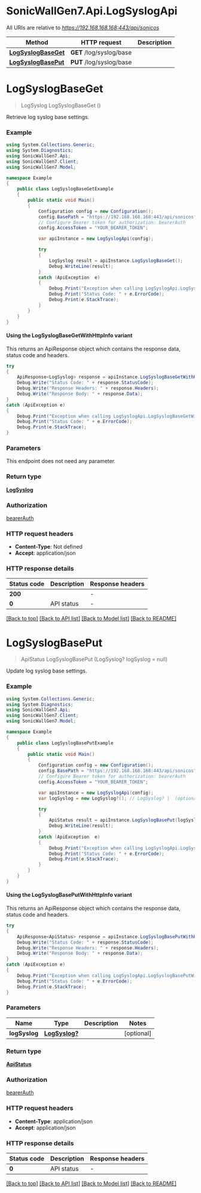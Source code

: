 # SonicWallGen7.Api.LogSyslogApi

All URIs are relative to *https://192.168.168.168:443/api/sonicos*

| Method | HTTP request | Description |
|--------|--------------|-------------|
| [**LogSyslogBaseGet**](LogSyslogApi.md#logsyslogbaseget) | **GET** /log/syslog/base |  |
| [**LogSyslogBasePut**](LogSyslogApi.md#logsyslogbaseput) | **PUT** /log/syslog/base |  |

<a id="logsyslogbaseget"></a>
# **LogSyslogBaseGet**
> LogSyslog LogSyslogBaseGet ()



Retrieve log syslog base settings.

### Example
```csharp
using System.Collections.Generic;
using System.Diagnostics;
using SonicWallGen7.Api;
using SonicWallGen7.Client;
using SonicWallGen7.Model;

namespace Example
{
    public class LogSyslogBaseGetExample
    {
        public static void Main()
        {
            Configuration config = new Configuration();
            config.BasePath = "https://192.168.168.168:443/api/sonicos";
            // Configure Bearer token for authorization: bearerAuth
            config.AccessToken = "YOUR_BEARER_TOKEN";

            var apiInstance = new LogSyslogApi(config);

            try
            {
                LogSyslog result = apiInstance.LogSyslogBaseGet();
                Debug.WriteLine(result);
            }
            catch (ApiException  e)
            {
                Debug.Print("Exception when calling LogSyslogApi.LogSyslogBaseGet: " + e.Message);
                Debug.Print("Status Code: " + e.ErrorCode);
                Debug.Print(e.StackTrace);
            }
        }
    }
}
```

#### Using the LogSyslogBaseGetWithHttpInfo variant
This returns an ApiResponse object which contains the response data, status code and headers.

```csharp
try
{
    ApiResponse<LogSyslog> response = apiInstance.LogSyslogBaseGetWithHttpInfo();
    Debug.Write("Status Code: " + response.StatusCode);
    Debug.Write("Response Headers: " + response.Headers);
    Debug.Write("Response Body: " + response.Data);
}
catch (ApiException e)
{
    Debug.Print("Exception when calling LogSyslogApi.LogSyslogBaseGetWithHttpInfo: " + e.Message);
    Debug.Print("Status Code: " + e.ErrorCode);
    Debug.Print(e.StackTrace);
}
```

### Parameters
This endpoint does not need any parameter.
### Return type

[**LogSyslog**](LogSyslog.md)

### Authorization

[bearerAuth](../README.md#bearerAuth)

### HTTP request headers

 - **Content-Type**: Not defined
 - **Accept**: application/json


### HTTP response details
| Status code | Description | Response headers |
|-------------|-------------|------------------|
| **200** |  |  -  |
| **0** | API status |  -  |

[[Back to top]](#) [[Back to API list]](../README.md#documentation-for-api-endpoints) [[Back to Model list]](../README.md#documentation-for-models) [[Back to README]](../README.md)

<a id="logsyslogbaseput"></a>
# **LogSyslogBasePut**
> ApiStatus LogSyslogBasePut (LogSyslog? logSyslog = null)



Update log syslog base settings.

### Example
```csharp
using System.Collections.Generic;
using System.Diagnostics;
using SonicWallGen7.Api;
using SonicWallGen7.Client;
using SonicWallGen7.Model;

namespace Example
{
    public class LogSyslogBasePutExample
    {
        public static void Main()
        {
            Configuration config = new Configuration();
            config.BasePath = "https://192.168.168.168:443/api/sonicos";
            // Configure Bearer token for authorization: bearerAuth
            config.AccessToken = "YOUR_BEARER_TOKEN";

            var apiInstance = new LogSyslogApi(config);
            var logSyslog = new LogSyslog?(); // LogSyslog? |  (optional) 

            try
            {
                ApiStatus result = apiInstance.LogSyslogBasePut(logSyslog);
                Debug.WriteLine(result);
            }
            catch (ApiException  e)
            {
                Debug.Print("Exception when calling LogSyslogApi.LogSyslogBasePut: " + e.Message);
                Debug.Print("Status Code: " + e.ErrorCode);
                Debug.Print(e.StackTrace);
            }
        }
    }
}
```

#### Using the LogSyslogBasePutWithHttpInfo variant
This returns an ApiResponse object which contains the response data, status code and headers.

```csharp
try
{
    ApiResponse<ApiStatus> response = apiInstance.LogSyslogBasePutWithHttpInfo(logSyslog);
    Debug.Write("Status Code: " + response.StatusCode);
    Debug.Write("Response Headers: " + response.Headers);
    Debug.Write("Response Body: " + response.Data);
}
catch (ApiException e)
{
    Debug.Print("Exception when calling LogSyslogApi.LogSyslogBasePutWithHttpInfo: " + e.Message);
    Debug.Print("Status Code: " + e.ErrorCode);
    Debug.Print(e.StackTrace);
}
```

### Parameters

| Name | Type | Description | Notes |
|------|------|-------------|-------|
| **logSyslog** | [**LogSyslog?**](LogSyslog?.md) |  | [optional]  |

### Return type

[**ApiStatus**](ApiStatus.md)

### Authorization

[bearerAuth](../README.md#bearerAuth)

### HTTP request headers

 - **Content-Type**: application/json
 - **Accept**: application/json


### HTTP response details
| Status code | Description | Response headers |
|-------------|-------------|------------------|
| **0** | API status |  -  |

[[Back to top]](#) [[Back to API list]](../README.md#documentation-for-api-endpoints) [[Back to Model list]](../README.md#documentation-for-models) [[Back to README]](../README.md)

